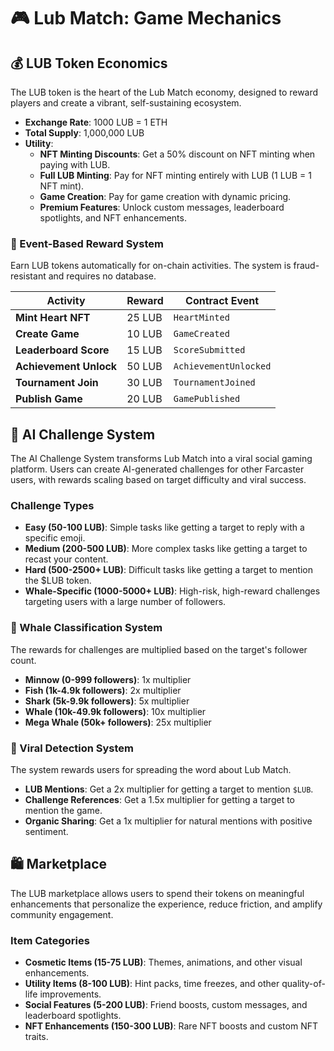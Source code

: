 # 🎮 Lub Match: Game Mechanics

## 💰 LUB Token Economics

The LUB token is the heart of the Lub Match economy, designed to reward players and create a vibrant, self-sustaining ecosystem.

- **Exchange Rate**: 1000 LUB = 1 ETH
- **Total Supply**: 1,000,000 LUB
- **Utility**:
    - **NFT Minting Discounts**: Get a 50% discount on NFT minting when paying with LUB.
    - **Full LUB Minting**: Pay for NFT minting entirely with LUB (1 LUB = 1 NFT mint).
    - **Game Creation**: Pay for game creation with dynamic pricing.
    - **Premium Features**: Unlock custom messages, leaderboard spotlights, and NFT enhancements.

### 🎯 Event-Based Reward System

Earn LUB tokens automatically for on-chain activities. The system is fraud-resistant and requires no database.

| Activity | Reward | Contract Event |
| --- | --- | --- |
| **Mint Heart NFT** | 25 LUB | `HeartMinted` |
| **Create Game** | 10 LUB | `GameCreated` |
| **Leaderboard Score** | 15 LUB | `ScoreSubmitted` |
| **Achievement Unlock** | 50 LUB | `AchievementUnlocked` |
| **Tournament Join** | 30 LUB | `TournamentJoined` |
| **Publish Game** | 20 LUB | `GamePublished` |

## 🤖 AI Challenge System

The AI Challenge System transforms Lub Match into a viral social gaming platform. Users can create AI-generated challenges for other Farcaster users, with rewards scaling based on target difficulty and viral success.

### Challenge Types

- **Easy (50-100 LUB)**: Simple tasks like getting a target to reply with a specific emoji.
- **Medium (200-500 LUB)**: More complex tasks like getting a target to recast your content.
- **Hard (500-2500+ LUB)**: Difficult tasks like getting a target to mention the $LUB token.
- **Whale-Specific (1000-5000+ LUB)**: High-risk, high-reward challenges targeting users with a large number of followers.

### 🐋 Whale Classification System

The rewards for challenges are multiplied based on the target's follower count.

- **Minnow (0-999 followers)**: 1x multiplier
- **Fish (1k-4.9k followers)**: 2x multiplier
- **Shark (5k-9.9k followers)**: 5x multiplier
- **Whale (10k-49.9k followers)**: 10x multiplier
- **Mega Whale (50k+ followers)**: 25x multiplier

### 🚀 Viral Detection System

The system rewards users for spreading the word about Lub Match.

- **LUB Mentions**: Get a 2x multiplier for getting a target to mention `$LUB`.
- **Challenge References**: Get a 1.5x multiplier for getting a target to mention the game.
- **Organic Sharing**: Get a 1x multiplier for natural mentions with positive sentiment.

## 🛍️ Marketplace

The LUB marketplace allows users to spend their tokens on meaningful enhancements that personalize the experience, reduce friction, and amplify community engagement.

### Item Categories

- **Cosmetic Items (15-75 LUB)**: Themes, animations, and other visual enhancements.
- **Utility Items (8-100 LUB)**: Hint packs, time freezes, and other quality-of-life improvements.
- **Social Features (5-200 LUB)**: Friend boosts, custom messages, and leaderboard spotlights.
- **NFT Enhancements (150-300 LUB)**: Rare NFT boosts and custom NFT traits.
